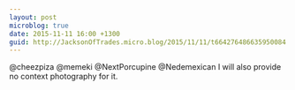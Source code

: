 ```yaml
---
layout: post
microblog: true
date: 2015-11-11 16:00 +1300
guid: http://JacksonOfTrades.micro.blog/2015/11/11/t664276486635950084.html
---
```

@cheezpiza @memeki @NextPorcupine @Nedemexican I will also provide no context photography for it.
